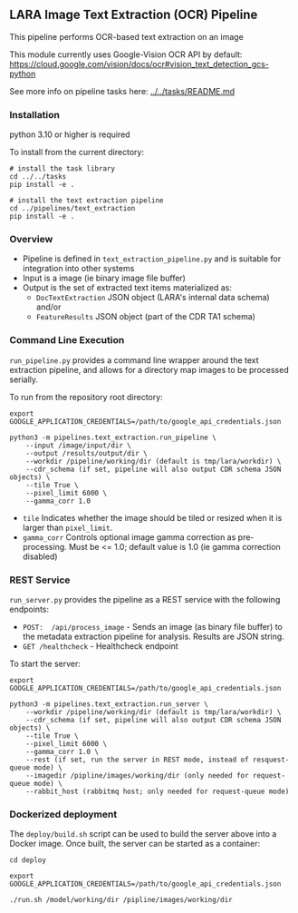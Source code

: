 
## LARA Image Text Extraction (OCR) Pipeline

This pipeline performs OCR-based text extraction on an image

This module currently uses Google-Vision OCR API by default:
https://cloud.google.com/vision/docs/ocr#vision_text_detection_gcs-python

See more info on pipeline tasks here: [../../tasks/README.md](../../tasks/README.md)

### Installation

python 3.10 or higher is required

To install from the current directory:
```
# install the task library
cd ../../tasks
pip install -e .

# install the text extraction pipeline
cd ../pipelines/text_extraction
pip install -e .
```

### Overview ###

* Pipeline is defined in `text_extraction_pipeline.py` and is suitable for integration into other systems
* Input is a image (ie binary image file buffer)
* Output is the set of extracted text items materialized as:
  * `DocTextExtraction` JSON object (LARA's internal data schema) and/or
  * `FeatureResults` JSON object (part of the CDR TA1 schema)

### Command Line Execution ###
`run_pipeline.py` provides a command line wrapper around the text extraction pipeline, and allows for a directory map images to be processed serially.

To run from the repository root directory:
```
export GOOGLE_APPLICATION_CREDENTIALS=/path/to/google_api_credentials.json

python3 -m pipelines.text_extraction.run_pipeline \
    --input /image/input/dir \
    --output /results/output/dir \
    --workdir /pipeline/working/dir (default is tmp/lara/workdir) \
    --cdr_schema (if set, pipeline will also output CDR schema JSON objects) \
    --tile True \
    --pixel_limit 6000 \
    --gamma_corr 1.0
```

* `tile` Indicates whether the image should be tiled or resized when it is larger than `pixel_limit`.
* `gamma_corr` Controls optional image gamma correction as pre-processing. Must be <= 1.0; default value is 1.0 (ie gamma correction disabled)


### REST Service ###
`run_server.py` provides the pipeline as a REST service with the following endpoints:
* ```POST:  /api/process_image``` - Sends an image (as binary file buffer) to the metadata extraction pipeline for analysis. Results are JSON string.
* ```GET /healthcheck``` - Healthcheck endpoint

To start the server:
```
export GOOGLE_APPLICATION_CREDENTIALS=/path/to/google_api_credentials.json

python3 -m pipelines.text_extraction.run_server \
    --workdir /pipeline/working/dir (default is tmp/lara/workdir) \
    --cdr_schema (if set, pipeline will also output CDR schema JSON objects) \
    --tile True \
    --pixel_limit 6000 \
    --gamma_corr 1.0 \
    --rest (if set, run the server in REST mode, instead of resquest-queue mode) \
    --imagedir /pipline/images/working/dir (only needed for request-queue mode) \
    --rabbit_host (rabbitmq host; only needed for request-queue mode) 
```

### Dockerized deployment
The `deploy/build.sh` script can be used to build the server above into a Docker image.  Once built, the server can be started as a container:

```
cd deploy

export GOOGLE_APPLICATION_CREDENTIALS=/path/to/google_api_credentials.json

./run.sh /model/working/dir /pipline/images/working/dir
```



